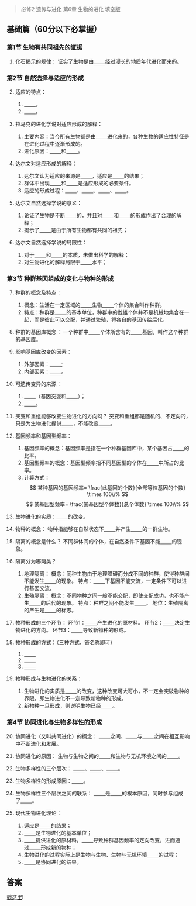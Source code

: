> 必修2 遗传与进化 第6章 生物的进化 填空版

## 基础篇（60分以下必掌握）

### 第1节 生物有共同祖先的证据

1. 化石揭示的规律：
证实了生物是由<u>&nbsp;&nbsp;&nbsp;&nbsp;&nbsp;&nbsp;&nbsp;&nbsp;</u>经过漫长的地质年代进化而来的。

### 第2节 自然选择与适应的形成

2. 适应的特点：
    1. <u>&nbsp;&nbsp;&nbsp;&nbsp;&nbsp;&nbsp;&nbsp;&nbsp;</u>。
    2. <u>&nbsp;&nbsp;&nbsp;&nbsp;&nbsp;&nbsp;&nbsp;&nbsp;</u>。

3. 拉马克的进化学说对适应形成的解释：
    1. 主要内容：当今所有生物都是由<u>&nbsp;&nbsp;&nbsp;&nbsp;&nbsp;&nbsp;&nbsp;&nbsp;</u>进化来的，各种生物的适应性特征是在进化过程中逐渐形成的。
    2. 进化原因：<u>&nbsp;&nbsp;&nbsp;&nbsp;&nbsp;&nbsp;&nbsp;&nbsp;</u>和<u>&nbsp;&nbsp;&nbsp;&nbsp;&nbsp;&nbsp;&nbsp;&nbsp;</u>。

4. 达尔文对适应形成的解释：
    1. 达尔文认为适应的来源是<u>&nbsp;&nbsp;&nbsp;&nbsp;&nbsp;&nbsp;&nbsp;&nbsp;</u>，适应是<u>&nbsp;&nbsp;&nbsp;&nbsp;&nbsp;&nbsp;&nbsp;&nbsp;</u>的结果；
    2. 群体中出现<u>&nbsp;&nbsp;&nbsp;&nbsp;&nbsp;&nbsp;&nbsp;&nbsp;</u>和<u>&nbsp;&nbsp;&nbsp;&nbsp;&nbsp;&nbsp;&nbsp;&nbsp;</u>是适应形成的必要条件。
    3. 适应的形成过程：<u>&nbsp;&nbsp;&nbsp;&nbsp;&nbsp;&nbsp;&nbsp;&nbsp;</u>、<u>&nbsp;&nbsp;&nbsp;&nbsp;&nbsp;&nbsp;&nbsp;&nbsp;</u>、<u>&nbsp;&nbsp;&nbsp;&nbsp;&nbsp;&nbsp;&nbsp;&nbsp;</u>、<u>&nbsp;&nbsp;&nbsp;&nbsp;&nbsp;&nbsp;&nbsp;&nbsp;</u>。

5. 达尔文自然选择学说的意义：
    1. 论证了生物是不断<u>&nbsp;&nbsp;&nbsp;&nbsp;&nbsp;&nbsp;&nbsp;&nbsp;</u>的，并且对<u>&nbsp;&nbsp;&nbsp;&nbsp;&nbsp;&nbsp;&nbsp;&nbsp;</u>和<u>&nbsp;&nbsp;&nbsp;&nbsp;&nbsp;&nbsp;&nbsp;&nbsp;</u>的形成作出了合理的解释；
    2. 揭示了<u>&nbsp;&nbsp;&nbsp;&nbsp;&nbsp;&nbsp;&nbsp;&nbsp;</u>是由于所有生物都有共同的祖先；

6. 达尔文自然选择学说的局限性：
    1. 对于<u>&nbsp;&nbsp;&nbsp;&nbsp;&nbsp;&nbsp;&nbsp;&nbsp;</u>和<u>&nbsp;&nbsp;&nbsp;&nbsp;&nbsp;&nbsp;&nbsp;&nbsp;</u>的本质，未做出科学的解释；
    2. 对生物进化的解释局限于<u>&nbsp;&nbsp;&nbsp;&nbsp;&nbsp;&nbsp;&nbsp;&nbsp;</u>水平；

### 第3节 种群基因组成的变化与物种的形成

7. 种群的概念及特点：
    1. 概念：生活在一定区域的<u>&nbsp;&nbsp;&nbsp;&nbsp;&nbsp;&nbsp;&nbsp;&nbsp;</u>生物<u>&nbsp;&nbsp;&nbsp;&nbsp;&nbsp;&nbsp;&nbsp;&nbsp;</u>个体的集合叫作种群。
    2. 特点：种群是<u>&nbsp;&nbsp;&nbsp;&nbsp;&nbsp;&nbsp;&nbsp;&nbsp;</u>的基本单位，种群中的雌雄个体并不是机械地集合在一起，而是彼此可以交配，并通过繁殖，将各自的基因传给后代。

8. 种群的基因库概念：
一个种群中<u>&nbsp;&nbsp;&nbsp;&nbsp;&nbsp;&nbsp;&nbsp;&nbsp;</u>个体所含有的<u>&nbsp;&nbsp;&nbsp;&nbsp;&nbsp;&nbsp;&nbsp;&nbsp;</u>基因，叫作这个种群的基因库。

9. 影响基因库改变的因素：
    1. 外部因素：<u>&nbsp;&nbsp;&nbsp;&nbsp;&nbsp;&nbsp;&nbsp;&nbsp;</u>;
    2. 内部因素：<u>&nbsp;&nbsp;&nbsp;&nbsp;&nbsp;&nbsp;&nbsp;&nbsp;</u>。

10. 可遗传变异的来源：
    1. <u>&nbsp;&nbsp;&nbsp;&nbsp;&nbsp;&nbsp;&nbsp;&nbsp;</u>（基因突变和<u>&nbsp;&nbsp;&nbsp;&nbsp;&nbsp;&nbsp;&nbsp;&nbsp;</u>）；
    2. <u>&nbsp;&nbsp;&nbsp;&nbsp;&nbsp;&nbsp;&nbsp;&nbsp;</u>。

11. 突变和重组能够改变生物进化的方向吗？
突变和重组都是随机的、不定向的，只是为生物进化提供<u>&nbsp;&nbsp;&nbsp;&nbsp;&nbsp;&nbsp;&nbsp;&nbsp;</u>，不能改变<u>&nbsp;&nbsp;&nbsp;&nbsp;&nbsp;&nbsp;&nbsp;&nbsp;</u>。

12. 基因频率和基因型频率：
    1. 基因频率的概念：基因频率是指在一个种群基因库中，某个基因占<u>&nbsp;&nbsp;&nbsp;&nbsp;&nbsp;&nbsp;&nbsp;&nbsp;</u>的比率。
    2. 基因型频率的概念：基因型频率指不同基因型的个体在<u>&nbsp;&nbsp;&nbsp;&nbsp;&nbsp;&nbsp;&nbsp;&nbsp;</u>中所占的比率。
    3. 计算方式：
    $$
    某种基因的基因频率= \frac{此基因的个数}{全部等位基因的个数} \times 100\\%
    $$
    $$
    某基因型频率= \frac{某基因型个体数}{总个体数} \times 100\\%
    $$

13. 生物进化的实质：<u>&nbsp;&nbsp;&nbsp;&nbsp;&nbsp;&nbsp;&nbsp;&nbsp;</u>的改变。
14. 物种的概念：
物种指能够在自然状态下<u>&nbsp;&nbsp;&nbsp;&nbsp;&nbsp;&nbsp;&nbsp;&nbsp;</u>并产生<u>&nbsp;&nbsp;&nbsp;&nbsp;&nbsp;&nbsp;&nbsp;&nbsp;</u>的一群生物。
15. 隔离的概念是什么？
不同群体间的个体，在自然条件下基因不能<u>&nbsp;&nbsp;&nbsp;&nbsp;&nbsp;&nbsp;&nbsp;&nbsp;</u>的现象。
16. 隔离分为哪两类？
    1. 地理隔离：
    概念：同种生物由于地理障碍而分成不同的种群，使得种群间不能发生<u>&nbsp;&nbsp;&nbsp;&nbsp;&nbsp;&nbsp;&nbsp;&nbsp;</u>的现象。
    特点：<u>&nbsp;&nbsp;&nbsp;&nbsp;&nbsp;&nbsp;&nbsp;&nbsp;</u>下基因不能交流，一定条件下可以进行基因交流。
    2. 生殖隔离：
    概念：不同物种之间一般不能交配，即使交配成功，也不能产生<u>&nbsp;&nbsp;&nbsp;&nbsp;&nbsp;&nbsp;&nbsp;&nbsp;</u>的后代的现象。
    特点：种群之间不能发生<u>&nbsp;&nbsp;&nbsp;&nbsp;&nbsp;&nbsp;&nbsp;&nbsp;</u>。
    地位：生殖隔离的产生是<u>&nbsp;&nbsp;&nbsp;&nbsp;&nbsp;&nbsp;&nbsp;&nbsp;</u>的标志。
17. 物种形成的三个环节：
环节1：<u>&nbsp;&nbsp;&nbsp;&nbsp;&nbsp;&nbsp;&nbsp;&nbsp;</u>产生进化的原材料。
环节2：<u>&nbsp;&nbsp;&nbsp;&nbsp;&nbsp;&nbsp;&nbsp;&nbsp;</u>决定生物进化的方向。
环节3：<u>&nbsp;&nbsp;&nbsp;&nbsp;&nbsp;&nbsp;&nbsp;&nbsp;</u>导致新物种的形成。

18. 物种形成的方式：（三种方式，答名称即可）
    1. <u>&nbsp;&nbsp;&nbsp;&nbsp;&nbsp;&nbsp;&nbsp;&nbsp;</u>
    2. <u>&nbsp;&nbsp;&nbsp;&nbsp;&nbsp;&nbsp;&nbsp;&nbsp;</u>
    3. <u>&nbsp;&nbsp;&nbsp;&nbsp;&nbsp;&nbsp;&nbsp;&nbsp;</u>

19. 物种形成与生物进化的关系：
    1. 生物进化的实质是<u>&nbsp;&nbsp;&nbsp;&nbsp;&nbsp;&nbsp;&nbsp;&nbsp;</u>的改变，这种改变可大可小，不一定会突破物种的界限，即生物进化不一定导致新物种的形成。
    2. 新物种一旦形成，则说明生物已经<u>&nbsp;&nbsp;&nbsp;&nbsp;&nbsp;&nbsp;&nbsp;&nbsp;</u>。

### 第4节 协同进化与生物多样性的形成

20. 协同进化（又叫共同进化）的概念：
<u>&nbsp;&nbsp;&nbsp;&nbsp;&nbsp;&nbsp;&nbsp;&nbsp;</u>之间、<u>&nbsp;&nbsp;&nbsp;&nbsp;&nbsp;&nbsp;&nbsp;&nbsp;</u>与<u>&nbsp;&nbsp;&nbsp;&nbsp;&nbsp;&nbsp;&nbsp;&nbsp;</u>之间在相互影响中不断进化和发展。

21. 协同进化的原因：
生物与生物之间的<u>&nbsp;&nbsp;&nbsp;&nbsp;&nbsp;&nbsp;&nbsp;&nbsp;</u>和生物与无机环境之间的<u>&nbsp;&nbsp;&nbsp;&nbsp;&nbsp;&nbsp;&nbsp;&nbsp;</u>。

22. 生物多样性的三个层次：
<u>&nbsp;&nbsp;&nbsp;&nbsp;&nbsp;&nbsp;&nbsp;&nbsp;</u>、<u>&nbsp;&nbsp;&nbsp;&nbsp;&nbsp;&nbsp;&nbsp;&nbsp;</u>、<u>&nbsp;&nbsp;&nbsp;&nbsp;&nbsp;&nbsp;&nbsp;&nbsp;</u>。

23. 生物多样性的形成原因：<u>&nbsp;&nbsp;&nbsp;&nbsp;&nbsp;&nbsp;&nbsp;&nbsp;</u>。

24. 生物多样性三个层次之间的联系：
<u>&nbsp;&nbsp;&nbsp;&nbsp;&nbsp;&nbsp;&nbsp;&nbsp;</u>是<u>&nbsp;&nbsp;&nbsp;&nbsp;&nbsp;&nbsp;&nbsp;&nbsp;</u>的根本原因，同时参与组成了<u>&nbsp;&nbsp;&nbsp;&nbsp;&nbsp;&nbsp;&nbsp;&nbsp;</u>。

25. 现代生物进化理论：
    1. 适应是<u>&nbsp;&nbsp;&nbsp;&nbsp;&nbsp;&nbsp;&nbsp;&nbsp;</u>的结果；
    2. <u>&nbsp;&nbsp;&nbsp;&nbsp;&nbsp;&nbsp;&nbsp;&nbsp;</u>是生物进化的基本单位；
    3. <u>&nbsp;&nbsp;&nbsp;&nbsp;&nbsp;&nbsp;&nbsp;&nbsp;</u>提供进化的原材料，<u>&nbsp;&nbsp;&nbsp;&nbsp;&nbsp;&nbsp;&nbsp;&nbsp;</u>导致种群基因频率的定向改变，进而通过<u>&nbsp;&nbsp;&nbsp;&nbsp;&nbsp;&nbsp;&nbsp;&nbsp;</u>形成新的物种；
    4. 生物进化的过程实际上是生物与生物、生物与无机环境<u>&nbsp;&nbsp;&nbsp;&nbsp;&nbsp;&nbsp;&nbsp;&nbsp;</u>的过程；
    5. <u>&nbsp;&nbsp;&nbsp;&nbsp;&nbsp;&nbsp;&nbsp;&nbsp;</u>是协同进化的结果。

## 答案

[戳这里](two/ch6-biological-evolution-answer.md)!



